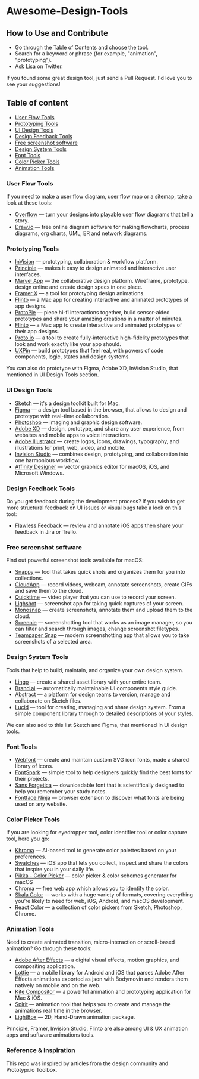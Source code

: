 # Awesome-Design-Tools
<cover image>

<about>
<banner?>

## How to Use and Contribute
* Go through the Table of Contents and choose the tool. 
* Search for a keyword or phrase (for example, "animation", "prototyping").
* Ask [Lisa](https://twitter.com/LisaDziuba) on Twitter.

If you found some great design tool, just send a Pull Request. I'd love you to see your suggestions! 

## Table of content

* [User Flow Tools](https://github.com/LisaDziuba/Awesome-Design-Tools#user-flow-tools)
* [Prototyping Tools](https://github.com/LisaDziuba/Awesome-Design-Tools#user-flow-tools)
* [UI Design Tools]()
* [Design Feedback Tools]()
* [Free screenshot software]()
* [Design System Tools]()
* [Font Tools]()
* [Color Picker Tools]()
* [Animation Tools]()

### User Flow Tools
If you need to make a user flow diagram, user flow map or a sitemap, take a look at these tools:

* [Overflow](https://overflow.io/) — turn your designs into playable user flow diagrams that tell a story.
* [Draw.io](https://www.draw.io/) — free online diagram software for making flowcharts, process diagrams, org charts, UML, ER and network diagrams.

### Prototyping Tools

* [InVision](https://www.invisionapp.com/) —  prototyping, collaboration & workflow platform.
* [Principle](https://principleformac.com/) — makes it easy to design animated and interactive user interfaces.
* [Marvel App](https://marvelapp.com/) — the collaborative design platform. Wireframe, prototype, design online and create design specs in one place. 
* [Framer X](https://framer.com/) — a tool for prototyping design animations.
* [Flinto](https://www.flinto.com/) — a Mac app for creating interactive and animated prototypes of app designs.
* [ProtoPie](https://www.protopie.io/) — piece hi-fi interactions together, build sensor-aided prototypes and share your amazing creations in a matter of minutes.
* [Flinto](https://www.flinto.com/) —  a Mac app to create interactive and animated prototypes of their app designs.
* [Proto.io](https://proto.io/) — a tool to create fully-interactive high-fidelity prototypes that look and work exactly like your app should.
* [UXPin](https://www.uxpin.com/) — build prototypes that feel real, with powers of code components, logic, states and design systems.

You can also do prototype with Figma, Adobe XD, InVision Studio, that mentioned in UI Design Tools section.

### UI Design Tools

* [Sketch](https://www.sketchapp.com/) — it's a design toolkit built for Mac.
* [Figma](https://www.figma.com/) — a design tool based in the browser, that allows to design and prototype with real-time collaboration.
* [Photoshop](https://www.adobe.com/products/photoshop.html) — imaging and graphic design software.
* [Adobe XD](https://www.adobe.com/products/xd.html) — design, prototype, and share any user experience, from websites and mobile apps to voice interactions.
* [Adobe Illustrator](https://www.adobe.com/products/illustrator.html) — create logos, icons, drawings, typography, and illustrations for print, web, video, and mobile.
* [Invision Studio](https://www.invisionapp.com/studio) — combines design, prototyping, and collaboration into one harmonious workflow. 
* [Affinity Designer](https://affinity.serif.com/en-gb/designer/) — vector graphics editor for macOS, iOS, and Microsoft Windows.

### Design Feedback Tools
Do you get feedback during the development process? If you wish to get more structural feedback on UI issues or visual bugs take a look on this tool:

* [Flawless Feedback](https://flawlessapp.io/feedback) — review and annotate iOS apps then share your feedback in Jira or Trello.

### Free screenshot software
Find out powerful screenshot tools available for macOS:

* [Snappy](http://snappy-app.com/) — tool that takes quick shots and organizes them for you into collections.
* [CloudApp](https://www.getcloudapp.com/) — record videos, webcam, annotate screenshots, create GIFs and save them to the cloud.
* [Quicktime](https://support.apple.com/quicktime) — video player that you can use to record your screen. 
* [Lighshot](https://itunes.apple.com/us/app/lightshot-screenshot/id526298438) — screenshot app for taking quick captures of your screen.
* [Monosnap](https://itunes.apple.com/us/app/monosnap/id540348655?mt=12) — create screenshots, annotate them and upload them to the cloud.
* [Screenie](https://www.thnkdev.com/Screenie/) — screenshotting tool that works as an image manager, so you can filter and search through images, change screenshot filetypes.
* [Teampaper Snap](https://teampaper.me/snap/) — modern screenshotting app that allows you to take screenshots of a selected area.

### Design System Tools
Tools that help to build, maintain, and organize your own design system.
* [Lingo](https://www.lingoapp.com/) — create a shared asset library with your entire team.
* [Brand.ai](https://brand.ai/) — automatically maintainable UI components style guide.
* [Abstract](https://www.goabstract.com/) — a platform for design teams to version, manage and collaborate on Sketch files.
* [Lucid](https://lucid.style/) — tool for creating, managing and share design system. From a simple component library through to detailed descriptions of your styles.

We can also add to this list Sketch and Figma, that mentioned in UI design tools.


### Font Tools

* [Webfont](https://webfontapp.com/) — create and maintain custom SVG icon fonts, made a shared library of icons. 
* [FontSpark](https://fontspark.app/) — simple tool to help designers quickly find the best fonts for their projects.
* [Sans Forgetica](http://sansforgetica.rmit/) —  downloadable font that is scientifically designed to help you remember your study notes.
* [Fontface Ninja](https://fontface.ninja/) — browser extension to discover what fonts are being used on any website.

### Color Picker Tools
If you are looking for eyedropper tool, color identifier tool or color capture tool, here you go: 

* [Khroma](http://khroma.co/) — AI-based tool to generate color palettes based on your preferences.
* [Swatches](https://swatchesapp.io/) — iOS app that lets you collect, inspect and share the colors that inspire you in your daily life.
* [Pikka - Color Picker](https://itunes.apple.com/us/app/pikka-color-picker/id1195076754) — color picker & color schemes generator for macOS
* [Chroma](https://chroma.spencerhamm.com/) — free web app which allows you to identify the color. 
* [Skala Color](https://bjango.com/mac/skalacolor/) — works with a huge variety of formats, covering everything you’re likely to need for web, iOS, Android, and macOS development.
* [React Color](http://casesandberg.github.io/react-color/) — a collection of color pickers from Sketch, Photoshop, Chrome.

### Animation Tools 
Need to create animated transition, micro-interaction or scroll-based animation? Go through these tools:
* [Adobe After Effects](https://www.adobe.com/products/aftereffects.html) —  a digital visual effects, motion graphics, and compositing application.
* [Lottie](https://airbnb.io/lottie/) — a mobile library for Android and iOS that parses Adobe After Effects animations exported as json with Bodymovin and renders them natively on mobile and on the web.
* [Kite Compositor](https://kiteapp.co/) — a powerful animation and prototyping application for Mac & iOS.
* [Spirit](https://spiritapp.io/) — animation tool that helps you to create and manage the animations real time in the browser.
* [LightBox](https://uselightbox.com/) — 2D, Hand-Drawn animation package.

Principle, Framer, Invision Studio, Flinto are also among UI & UX animation apps and software animations tools.


### Reference & Inspiration
This repo was inspired by articles from the design community and Prototypr.io Toolbox.




